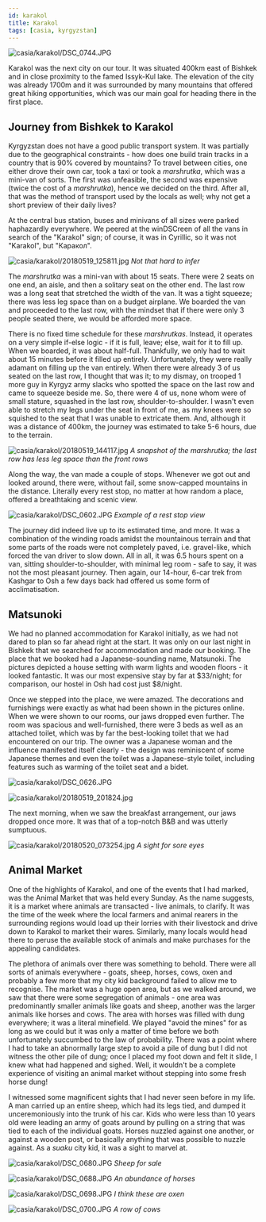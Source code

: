 ```yaml
---
id: karakol
title: Karakol
tags: [casia, kyrgyzstan]
---
```


![casia/karakol/DSC_0744.JPG](/img/casia/karakol/DSC_0744.JPG)

Karakol was the next city on our tour. It was situated 400km east of Bishkek and in close proximity to the famed Issyk-Kul lake. The elevation of the city was already 1700m and it was surrounded by many mountains that offered great hiking opportunities, which was our main goal for heading there in the first place.

<!--truncate-->

## Journey from Bishkek to Karakol

Kyrgyzstan does not have a good public transport system. It was partially due to the geographical constraints - how does one build train tracks in a country that is 90% covered by mountains? To travel between cities, one either drove their own car, took a taxi or took a *marshrutka*, which was a mini-van of sorts. The first was unfeasible, the second was expensive (twice the cost of a *marshrutka*), hence we decided on the third. After all, that was the method of transport used by the locals as well; why not get a short preview of their daily lives?

At the central bus station, buses and minivans of all sizes were parked haphazardly everywhere. We peered at the winDSCreen of all the vans in search of the "Karakol" sign; of course, it was in Cyrillic, so it was not "Karakol", but "Каракол".

![casia/karakol/20180519_125811.jpg](/img/casia/karakol/20180519_125811.jpg)
*Not that hard to infer*

The *marshrutka* was a mini-van with about 15 seats. There were 2 seats on one end, an aisle, and then a solitary seat on the other end. The last row was a long seat that stretched the width of the van. It was a tight squeeze; there was less leg space than on a budget airplane. We boarded the van and proceeded to the last row, with the mindset that if there were only 3 people seated there, we would be afforded more space.

There is no fixed time schedule for these *marshrutkas*. Instead, it operates on a very simple if-else logic - if it is full, leave; else, wait for it to fill up. When we boarded, it was about half-full. Thankfully, we only had to wait about 15 minutes before it filled up entirely. Unfortunately, they were really adamant on filling up the van entirely. When there were already 3 of us seated on the last row, I thought that was it; to my dismay, on trooped 1 more guy in Kyrgyz army slacks who spotted the space on the last row and came to squeeze beside me. So, there were 4 of us, none whom were of small stature, squashed in the last row, shoulder-to-shoulder. I wasn't even able to stretch my legs under the seat in front of me, as my knees were so squished to the seat that I was unable to extricate them. And, although it was a distance of 400km, the journey was estimated to take 5-6 hours, due to the terrain.

![casia/karakol/20180519_144117.jpg](/img/casia/karakol/20180519_144117.jpg)
*A snapshot of the marshrutka; the last row has less leg space than the front rows*

Along the way, the van made a couple of stops. Whenever we got out and looked around, there were, without fail, some snow-capped mountains in the distance. Literally every rest stop, no matter at how random a place, offered a breathtaking and scenic view.

![casia/karakol/DSC_0602.JPG](/img/casia/karakol/DSC_0602.JPG)
*Example of a rest stop view*

The journey did indeed live up to its estimated time, and more. It was a combination of the winding roads amidst the mountainous terrain and that some parts of the roads were not completely paved, i.e. gravel-like, which forced the van driver to slow down. All in all, it was 6.5 hours spent on a van, sitting shoulder-to-shoulder, with minimal leg room - safe to say, it was not the most pleasant journey. Then again, our 14-hour, 6-car trek from Kashgar to Osh a few days back had offered us some form of acclimatisation.

## Matsunoki

We had no planned accommodation for Karakol initially, as we had not dared to plan so far ahead right at the start. It was only on our last night in Bishkek that we searched for accommodation and made our booking. The place that we booked had a Japanese-sounding name, Matsunoki. The pictures depicted a house setting with warm lights and wooden floors - it looked fantastic. It was our most expensive stay by far at $33/night; for comparison, our hostel in Osh had cost just $8/night.

Once we stepped into the place, we were amazed. The decorations and furnishings were exactly as what had been shown in the pictures online. When we were shown to our rooms, our jaws dropped even further. The room was spacious and well-furnished, there were 3 beds as well as an attached toilet, which was by far the best-looking toilet that we had encountered on our trip. The owner was a Japanese woman and the influence manifested itself clearly - the design was reminiscent of some Japanese themes and even the toilet was a Japanese-style toilet, including features such as warming of the toilet seat and a bidet.

![casia/karakol/DSC_0626.JPG](/img/casia/karakol/DSC_0626.JPG)

![casia/karakol/20180519_201824.jpg](/img/casia/karakol/20180519_201824.jpg)

The next morning, when we saw the breakfast arrangement, our jaws dropped once more. It was that of a top-notch B&B and was utterly sumptuous.

![casia/karakol/20180520_073254.jpg](/img/casia/karakol/20180520_073254.jpg)
*A sight for sore eyes*

## Animal Market

One of the highlights of Karakol, and one of the events that I had marked, was the Animal Market that was held every Sunday. As the name suggests, it is a market where animals are transacted - live animals, to clarify. It was the time of the week where the local farmers and animal rearers in the surrounding regions would load up their lorries with their livestock and drive down to Karakol to market their wares. Similarly, many locals would head there to peruse the available stock of animals and make purchases for the appealing candidates.

The plethora of animals over there was something to behold. There were all sorts of animals everywhere - goats, sheep, horses, cows, oxen and probably a few more that my city kid background failed to allow me to recognise. The market was a huge open area, but as we walked around, we saw that there were some segregation of animals - one area was predominantly smaller animals like goats and sheep, another was the larger animals like horses and cows. The area with horses was filled with dung everywhere; it was a literal minefield. We played "avoid the mines" for as long as we could but it was only a matter of time before we both unfortunately succumbed to the law of probability. There was a point where I had to take an abnormally large step to avoid a pile of dung but I did not witness the other pile of dung; once I placed my foot down and felt it slide, I knew what had happened and sighed. Well, it wouldn't be a complete experience of visiting an animal market without stepping into some fresh horse dung!

I witnessed some magnificent sights that I had never seen before in my life. A man carried up an entire sheep, which had its legs tied, and dumped it unceremoniously into the trunk of his car. Kids who were less than 10 years old were leading an army of goats around by pulling on a string that was tied to each of the individual goats. Horses nuzzled against one another, or against a wooden post, or basically anything that was possible to nuzzle against. As a _suaku_ city kid, it was a sight to marvel at.

![casia/karakol/DSC_0680.JPG](/img/casia/karakol/DSC_0680.JPG)
*Sheep for sale*

![casia/karakol/DSC_0688.JPG](/img/casia/karakol/DSC_0688.JPG)
*An abundance of horses*

![casia/karakol/DSC_0698.JPG](/img/casia/karakol/DSC_0698.JPG)
*I think these are oxen*

![casia/karakol/DSC_0700.JPG](/img/casia/karakol/DSC_0700.JPG)
*A row of cows*
